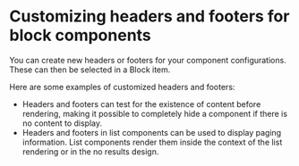 # Customizing headers and footers for block components

You can create new headers or footers for your component configurations. These can then be selected in a Block item.

Here are some examples of customized headers and footers:

-   Headers and footers can test for the existence of content before rendering, making it possible to completely hide a component if there is no content to display.
-   Headers and footers in list components can be used to display paging information. List components render them inside the context of the list rendering or in the no results design.


